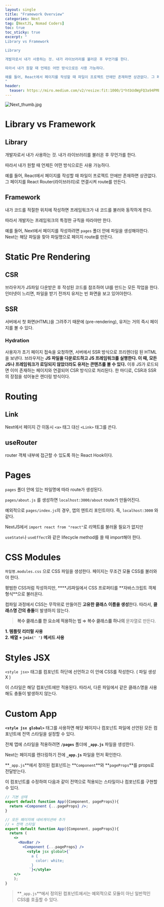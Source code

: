```yaml
---
layout: single
title: "Framework Overview"
categories: Next
tag: [NextJS, Nomad Coders]
toc: true
toc_sticky: true
excerpt: "
Library vs Framework

Library

개발자로서 내가 사용하는 것. 내가 라이브러리를 불러온 후 무언가를 한다.

따라서 내가 원할 때 언제든 어떤 방식으로든 사용 가능하다.

예를 들어, React에서 페이지를 작성할 때 파일이 프로젝트 안에만 존재하면 상관없다. 그 페이지를 React Router(라이브러리)로 연결시켜 route를 만든다.
"
header:
  teaser: https://miro.medium.com/v2/resize:fit:1000/1*htbUdWgFQ3a94PMEvBr_hQ.png
---
```


![Next_thumb.jpg](https://miro.medium.com/v2/resize:fit:1000/1*htbUdWgFQ3a94PMEvBr_hQ.png)

# Library vs Framework

## Library

개발자로서 내가 사용하는 것. 내가 라이브러리를 불러온 후 무언가를 한다.

따라서 내가 원할 때 언제든 어떤 방식으로든 사용 가능하다.

예를 들어, React에서 페이지를 작성할 때 파일이 프로젝트 안에만 존재하면 상관없다. 그 페이지를 React Router(라이브러리)로 연결시켜 route를 만든다.

## Framework

내가 코드를 적절한 위치에 작성하면 프레임워크가 내 코드를 불러와 동작하게 한다.

따라서 개발자는 프레임워크의 특정한 규칙을 따라야만 한다.

예를 들어, Next에서 페이지를 작성하려면 `pages` 폴더 안에 파일을 생성해야한다. Next는 해당 파일을 찾아 파일명으로 페이지 route를 만든다.

# Static Pre Rendering

## CSR

브라우저가 JS파일 다운받은 후 작성된 코드를 참조하여 UI를 만드는 모든 작업을 한다. 인터넷이 느리면, 파일을 받기 전까지 유저는 빈 화면을 보고 있어야한다.

## SSR

서버에서 첫 화면(HTML)을 그려주기 때문에 (pre-rendering), 유저는 거의 즉시 페이지를 볼 수 있다.

### Hydration

사용자가 초기 페이지 접속을 요청하면, 서버에서 SSR 방식으로 프리렌더링 된 HTML을 보낸다. 브라우저는 **JS 파일을 다운로드하고 JS 프레임워크를 실행한다. 이 때, 모든 JS나 프레임워크가 로딩되지 않았더라도 유저는 콘텐츠를 볼 수 있다.** 이후 JS가 로드되면 이미 존재하는 페이지와 연결되어 CSR 방식으로 처리된다. 한 마디로, CSR과 SSR의 장점을 섞어놓은 렌더링 방식이다.

# Routing

## Link

Next에서 페이지 간 이동시 `<a>` 태그 대신 `<Link>` 태그를 쓴다.

## useRouter

router 객체 내부에 접근할 수 있도록 하는 React Hook이다.

# Pages

`pages` 폴더 안에 있는 파일명에 따라 route가 생성된다.

`pages/about.js` 를 생성하면 `localhost:3000/about` route가 만들어진다.

예외적으로 `pages/index.js`의 경우, 앱의 엔트리 포인트이다. 즉, `localhost:3000` 와 같다.

NextJS에서 `import react from "react"`로 리액트를 불러올 필요가 없지만

`useState`나 `useEffect`와 같은 lifecycle method를 쓸 때 import해야 한다.

# CSS Modules

`파일명.modules.css` 으로 CSS 파일을 생성한다. 페이지는 무조건 모듈 CSS를 불러와야 한다.

평범한 CSS처럼 작성하지만, \***\*JS파일에서 CSS 프로퍼티를 **자바스크립트 객체 형식\*\*으로 불러온다.

컴파일 과정에서 CSS는 무작위로 만들어진 **고유한 클래스 이름을 생성**한다. 따라서, **클래스명 간의 충돌**이 발생하지 않는다.

> **복수 클래스를 한 요소에 적용하는 법
> ⇒ 복수 클래스를 하나의** 문자열로 만든다.

**1. 템플릿 리터럴 사용**<br/>
**2. 배열 + `join(' ')` 메서드 사용**

>

# Styles JSX

`<style jsx>` 태그를 컴포넌트 하단에 선언하고 이 안에 CSS를 작성한다. ( 파일 생성 X )

이 스타일은 해당 컴포넌트에만 적용된다. 따라서, 다른 파일에서 같은 클래스명을 사용해도 충돌이 발생하지 않는다.

# Custom App

**`<style jsx global>`** 태그를 사용하면 해당 페이지나 컴포넌트 파일에 선언된 모든 컴포넌트에 전역 스타일을 설정할 수 있다.

전체 앱에 스타일을 적용하려면 **`/pages`** 폴더에 **`_app.js`** 파일을 생성한다.

Next는 페이지를 렌더링하기 전에 **`_app.js`** 파일을 먼저 확인한다.

**`_app.js`**에서 정의된 컴포넌트는 **`Component`**와 **`pageProps`**를 props로 전달받는다.

이 컴포넌트를 수정하여 다음과 같이 전역으로 적용되는 스타일이나 컴포넌트를 구현할 수 있다.

```jsx
// 기본 상태
export default function App({Component, pageProps}){
  return <Component {...pageProps} />;
}

// 모든 페이지에 네비게이션바 추가
// + 전역 스타일
export default function App({Component, pageProps}){
  return (
    <>
      <NavBar />
        <Component {...pageProps} />
          <style jsx global>{`
            a {
              color: white;
            }
           `}</style>
    </>
    );
}
```

> **`_app.js`**에서 정의된 컴포넌트에서는 예외적으로 모듈이 아닌 일반적인 CSS를 호출할 수 있다.
